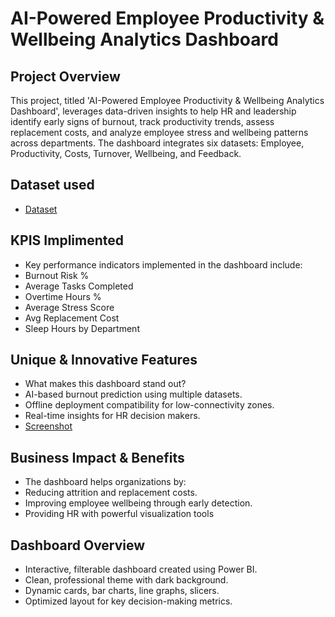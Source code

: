 # AI-Powered Employee Productivity & Wellbeing Analytics Dashboard

## Project Overview
This project, titled 'AI-Powered Employee Productivity & Wellbeing Analytics Dashboard', leverages
data-driven insights to help HR and leadership identify early signs of burnout, track productivity trends,
assess replacement costs, and analyze employee stress and wellbeing patterns across departments. The
dashboard integrates six datasets: Employee, Productivity, Costs, Turnover, Wellbeing, and Feedback.

## Dataset used
- <a href="https://github.com/shivasagardesai/AI-Powered-Employee-Productivity-Wellbeing-Analytics-Dashboard/blob/main/HR_Analytics_Advanced_Offline_Dataset.xlsx">Dataset</a>

## KPIS Implimented

- Key performance indicators implemented in the dashboard include:
- Burnout Risk %
- Average Tasks Completed
- Overtime Hours %
- Average Stress Score
- Avg Replacement Cost
- Sleep Hours by Department

## Unique & Innovative Features

- What makes this dashboard stand out?
- AI-based burnout prediction using multiple datasets.
- Offline deployment compatibility for low-connectivity zones.
- Real-time insights for HR decision makers.
- <a href ="https://github.com/shivasagardesai/AI-Powered-Employee-Productivity-Wellbeing-Analytics-Dashboard/blob/main/Screenshot%202025-08-02%20163620.png">Screenshot</a>

## Business Impact & Benefits

- The dashboard helps organizations by:
- Reducing attrition and replacement costs.
- Improving employee wellbeing through early detection.
- Providing HR with powerful visualization tools

## Dashboard Overview

- Interactive, filterable dashboard created using Power BI.
- Clean, professional theme with dark background.
- Dynamic cards, bar charts, line graphs, slicers.
- Optimized layout for key decision-making metrics.



